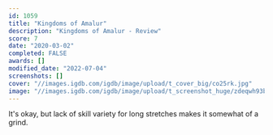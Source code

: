 ```yaml
---
id: 1059
title: "Kingdoms of Amalur"
description: "Kingdoms of Amalur - Review"
score: 7
date: "2020-03-02"
completed: FALSE
awards: []
modified_date: "2022-07-04"
screenshots: []
cover: "//images.igdb.com/igdb/image/upload/t_cover_big/co25rk.jpg"
image: "//images.igdb.com/igdb/image/upload/t_screenshot_huge/zdeqwh93bpcpz6bw9ioo.jpg"
---
```

It's okay, but lack of skill variety for long stretches makes it somewhat of a grind.